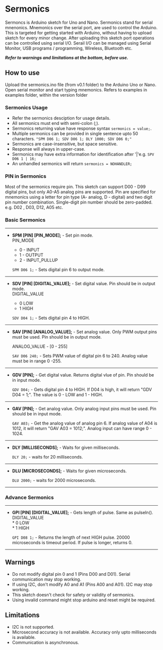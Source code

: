 # Sermonics
Sermoncs is Arduino sketch for Uno and Nano. Sermonics stand for serial mnenonics. Mnemonics over the serial port, are used to control the Arduino. This is targeted for getting started with Arduino, without having to upload sketch for every minor change. After uploading this sketch port operations can be controlled using serial I/O. Serail I/O can be managed using Serial Monitor, USB programs / programming, Wireless, Bluetooth etc.  

__*Refer to warnings and limitations at the bottom, before use.*__

## How to use
Upload the sermonics.ino file (from v0.1 folder) to the Arduino Uno or Nano. Open serial monitor and start typing mnemonics. Refers to examples in examples folder, within the version folder

### Sermonics Usage
* Refer the sermonics desciption for usage details. 
* All sermonics must end with semi-colon (;). 
* Sermonics returning value have response syntax `sermonics = value;`. 
* Multiple sermonics can be provided in single sentence upto 50 characters.
    `"SPM D06 1; SDV D06 1; DLY 1000; SDV D06 0;"` 
* Sermonics are case-insensitive, but space sensitive.
* Response will always in upper-case.
* Sermonics may have extra information for identification after '&#124;'e.g. `SPV D06 1 | 16;`
* An unhandled sermonics will return `sermonics = NOHANDLER;`

### PIN in Sermonics
Most of the sermonics require pin. This sketch can support D00 - D99 digital pins, but only A0-A5 analog pins are supported. Pin are specified for mnemonics using a letter for pin type (A- analog, D - digital) and two digit pin number combination. Single-digit pin number should be zero-padded. e.g. D02 , D03, D12, A05 etc.

### Basic Sermonics

---
* __SPM [PIN] [PIN_MODE];__  - Set pin mode.   
       PIN_MODE
     * 0 - INPUT  
     * 1 - OUTPUT   
     * 2 - INPUT_PULLUP  

   `SPM D06 1;` - Sets digital pin 6 to output mode.
---
* __SDV [PIN] [DIGITAL_VALUE];__ - Set digital value. Pin should be in output mode.      
    DIGITAL_VALUE   
     * 0  LOW  
     * 1  HIGH   

  ```SDV D04 1;``` - Sets digital pin 4 to HIGH.
---
* __SAV [PIN] [ANALOG_VALUE];__ - Set analog value. Only PWM output pins must be used. Pin should be in output mode.  
        
    ANALOG_VALUE  - [0 - 255]  

   ```SAV D06 240;``` - Sets PWM value of digital pin 6 to 240. Analog value must be in range 0 -255.  
---
* __GDV [PIN];__ - Get digital value. Returns digital vlue of pin. Pin should be in input mode.  
     

  ```GDV D04;``` - Gets digital pin 4 to HIGH. If D04 is high, it will return "GDV D04 = 1;". 
  The value is 0 - LOW and 1 - HIGH.
---
* __GAV [PIN];__ - Get analog value. Only analog input pins must be used. Pin should be in input mode.     

  ```GAV A03;``` - Get the analog value of analog pin 6. If  analog value of A04 is 1012, it will return "GAV A03 = 1012;". Analog input can  have range 0 - 1024.
---
* __DLY [MILLISECONDS];__  - Waits for given milliseconds.  
 
   ```DLY 20;``` - waits for 20 milliseconds. 
---
* __DLU [MICROSECONDS];__ - Waits for given microseconds.  
    
  ```DLU 2000;``` - waits for 2000 microseconds.   
---

### Advance Sermonics
---
* __GPI [PIN] [DIGITAL_VALUE];__ - Gets length of pulse. Same as pulseIn().
   DIGITAL_VALUE   
        * 0  LOW  
        * 1  HIGH
    
  ```GPI D08 1;``` - Returns the length of next HIGH pulse. 20000 microseconds is timeout period. If pulse is longer, returns 0.   
---

## Warnings 
* Do not modify digital pin 0 and 1 (Pins D00 and D01). Serial communication may stop working.
* If using I2C, don't modify A0 and A1 (Pins A00 and A01). I2C may stop working.
* This sketch doesn't check for safety or validity of sermonics.
* Using invalid command might stop arduino and reset might be required.

## Limitations
* I2C is not supported.
* Microsecond accuracy is not available. Accuracy only upto milliseconds is available.
* Communication is asynchronous.
